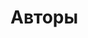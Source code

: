 <script setup>
import { VPTeamMembers } from 'vitepress/theme'

const telegramSvg = `<svg role="img" viewBox="0 0 24 24" xmlns="http://www.w3.org/2000/svg"><title>Telegram</title><path d="M11.944 0A12 12 0 0 0 0 12a12 12 0 0 0 12 12 12 12 0 0 0 12-12A12 12 0 0 0 12 0a12 12 0 0 0-.056 0zm4.962 7.224c.1-.002.321.023.465.14a.506.506 0 0 1 .171.325c.016.093.036.306.02.472-.18 1.898-.962 6.502-1.36 8.627-.168.9-.499 1.201-.82 1.23-.696.065-1.225-.46-1.9-.902-1.056-.693-1.653-1.124-2.678-1.8-1.185-.78-.417-1.21.258-1.91.177-.184 3.247-2.977 3.307-3.23.007-.032.014-.15-.056-.212s-.174-.041-.249-.024c-.106.024-1.793 1.14-5.061 3.345-.48.33-.913.49-1.302.48-.428-.008-1.252-.241-1.865-.44-.752-.245-1.349-.374-1.297-.789.027-.216.325-.437.893-.663 3.498-1.524 5.83-2.529 6.998-3.014 3.332-1.386 4.025-1.627 4.476-1.635z"/></svg>`;

const members = [
  {
    avatar: 'https://avatars.githubusercontent.com/u/26873765',
    name: 'Max Foxie',
    title: 'виновник торжества',
    links: [
      { icon: 'github', link: 'https://github.com/altfoxie' },
      { icon: { svg: telegramSvg }, link: 'https://t.me/altfoxie' },
    ]
  },

  {
    avatar: 'https://avatars.githubusercontent.com/u/24701608',
    name: 'Gleb Gorokhov',
    title: 'сайт и логотип',
    links: [
      { icon: 'github', link: 'https://github.com/glebgorokhov' },
    ]
  },
]
</script>

# Авторы

<VPTeamMembers size="small" :members="members" />
